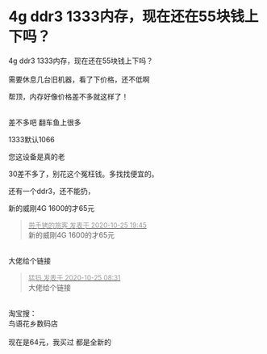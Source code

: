 # 4g ddr3 1333内存，现在还在55块钱上下吗？


4g ddr3 1333内存，现在还在55块钱上下吗？<br />
<br />
需要休息几台旧机器，看了下价格，还不低啊

帮顶，内存好像价格差不多就这样了！<br />
<br />
<img src="static/image/smiley/default/lol.gif" smilieid="12" border="0" alt="" /><img src="static/image/smiley/default/lol.gif" smilieid="12" border="0" alt="" /><img src="static/image/smiley/default/lol.gif" smilieid="12" border="0" alt="" />

差不多吧 翻车鱼上很多<img id="aimg_yW9Xz" onclick="zoom(this, this.src, 0, 0, 0)" class="zoom" src="https://cdn.jsdelivr.net/gh/hishis/forum-master/public/images/patch.gif" onmouseover="img_onmouseoverfunc(this)" onload="thumbImg(this)" border="0" alt="" />

1333默认1066

您这设备是真的老<img id="aimg_e33Cz" onclick="zoom(this, this.src, 0, 0, 0)" class="zoom" src="https://cdn.jsdelivr.net/gh/hishis/forum-master/public/images/patch.gif" onmouseover="img_onmouseoverfunc(this)" onload="thumbImg(this)" border="0" alt="" />

30差不多了，别花这个冤枉钱。多找找便宜的。<img src="static/image/smiley/default/lol.gif" smilieid="12" border="0" alt="" />

还有一个ddr3，还不能扔，

新的威刚4G 1600的才65元

<div class="quote"><blockquote><font size="2"><a href="https://www.hostloc.com/forum.php?mod=redirect&amp;goto=findpost&amp;pid=9350982&amp;ptid=758341" target="_blank"><font color="#999999">带手铐的旅客 发表于 2020-10-25 19:45</font></a></font><br />
新的威刚4G 1600的才65元</blockquote></div><br />
大佬给个链接

<div class="quote"><blockquote><font size="2"><a href="https://www.hostloc.com/forum.php?mod=redirect&amp;goto=findpost&amp;pid=9351163&amp;ptid=758341" target="_blank"><font color="#999999">猛犸 发表于 2020-10-25 08:31</font></a></font><br />
大佬给个链接</blockquote></div><br />
淘宝搜：<br />
鸟语花乡数码店<br />
<br />
现在是64元，我买过 都是全新的
